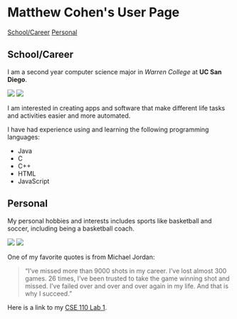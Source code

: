 # Matthew Cohen's User Page
[School/Career](#school/career) [Personal](#personal)

## School/Career

I am a second year computer science major in *Warren College* at **UC San Diego**.

![](https://upload.wikimedia.org/wikipedia/en/thumb/6/61/Warren_logo.png/130px-Warren_logo.png)
![](https://www.sysnet.ucsd.edu/~voelker/pubcom/logo/CSELogo-bw-caulfield-thm.png)

I am interested in creating apps and software that make different life tasks and activities easier and more automated. 

I have had experience using and learning the following programming languages:
 - Java
 - C
 - C++
 - HTML
 - JavaScript

## Personal

My personal hobbies and interests includes sports like basketball and soccer, including being a basketball coach.  

![](https://assets-sports.thescore.com/basketball/team/18/logo.png)
![](https://i.pinimg.com/originals/4f/32/7c/4f327c4ec8074001737b9e94723290a9.png)

One of my favorite quotes is from Michael Jordan:
> “I’ve missed more than 9000 shots in my career. I’ve lost almost 300 games. 26 times, I’ve been trusted to take the game winning shot and missed. I’ve failed over and over and over again in my life. And that is why I succeed.” 




Here is a link to my [CSE 110 Lab 1](https://github.com/m3cohen/CSE110Lab1).

